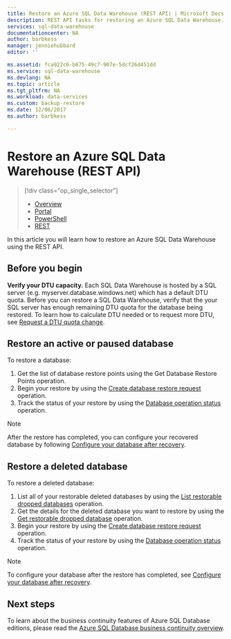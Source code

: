 ```yaml
---
title: Restore an Azure SQL Data Warehouse (REST API) | Microsoft Docs
description: REST API tasks for restoring an Azure SQL Data Warehouse.
services: sql-data-warehouse
documentationcenter: NA
author: barbkess
manager: jenniehubbard
editor: ''

ms.assetid: fca922c6-b675-49c7-907e-5dcf26d451dd
ms.service: sql-data-warehouse
ms.devlang: NA
ms.topic: article
ms.tgt_pltfrm: NA
ms.workload: data-services
ms.custom: backup-restore
ms.date: 12/06/2017
ms.author: barbkess

---
```

# Restore an Azure SQL Data Warehouse (REST API)
> [!div class="op_single_selector"]
> * [Overview][Overview]
> * [Portal][Portal]
> * [PowerShell][PowerShell]
> * [REST][REST]
> 
> 

In this article you will learn how to restore an Azure SQL Data Warehouse using the REST API.

## Before you begin
**Verify your DTU capacity.** Each SQL Data Warehouse is hosted by a SQL server (e.g. myserver.database.windows.net) which has a default DTU quota.  Before you can restore a SQL Data Warehouse, verify that the your SQL server has enough remaining DTU quota for the database being restored. To learn how to calculate DTU needed or to request more DTU, see [Request a DTU quota change][Request a DTU quota change].

## Restore an active or paused database
To restore a database:

1. Get the list of database restore points using the Get Database Restore Points operation.
2. Begin your restore by using the [Create database restore request][Create database restore request] operation.
3. Track the status of your restore by using the [Database operation status][Database operation status] operation.

> [!NOTE]
> After the restore has completed, you can configure your recovered database by following [Configure your database after recovery][Configure your database after recovery].
> 
> 

## Restore a deleted database
To restore a deleted database:

1. List all of your restorable deleted databases by using the [List restorable dropped databases][List restorable dropped databases] operation.
2. Get the details for the deleted database you want to restore by using the [Get restorable dropped database][Get restorable dropped database] operation.
3. Begin your restore by using the [Create database restore request][Create database restore request] operation.
4. Track the status of your restore by using the [Database operation status][Database operation status] operation.

> [!NOTE]
> To configure your database after the restore has completed, see [Configure your database after recovery][Configure your database after recovery].
> 
> 

## Next steps
To learn about the business continuity features of Azure SQL Database editions, please read the [Azure SQL Database business continuity overview][Azure SQL Database business continuity overview].

<!--Image references-->

<!--Article references-->
[Azure SQL Database business continuity overview]: ../sql-database/sql-database-business-continuity.md
[Request a DTU quota change]: ./sql-data-warehouse-get-started-create-support-ticket.md
[Configure your database after recovery]: ../sql-database/sql-database-disaster-recovery.md#configure-your-database-after-recovery
[How to install and configure Azure PowerShell]: /powershell/azureps-cmdlets-docs
[Overview]: ./sql-data-warehouse-restore-database-overview.md
[Portal]: ./sql-data-warehouse-restore-database-portal.md
[PowerShell]: ./sql-data-warehouse-restore-database-powershell.md
[REST]: ./sql-data-warehouse-restore-database-rest-api.md

<!--MSDN references-->
[Create database restore request]: https://msdn.microsoft.com/library/azure/dn509571.aspx
[Database operation status]: https://msdn.microsoft.com/library/azure/dn720371.aspx
[Get restorable dropped database]: https://msdn.microsoft.com/library/azure/dn509574.aspx
[List restorable dropped databases]: https://msdn.microsoft.com/library/azure/dn509562.aspx
[Restore-AzureRmSqlDatabase]: https://msdn.microsoft.com/library/mt693390.aspx

<!--Other Web references-->
[Azure Portal]: https://portal.azure.com/
[Microsoft Web Platform Installer]: https://aka.ms/webpi-azps
